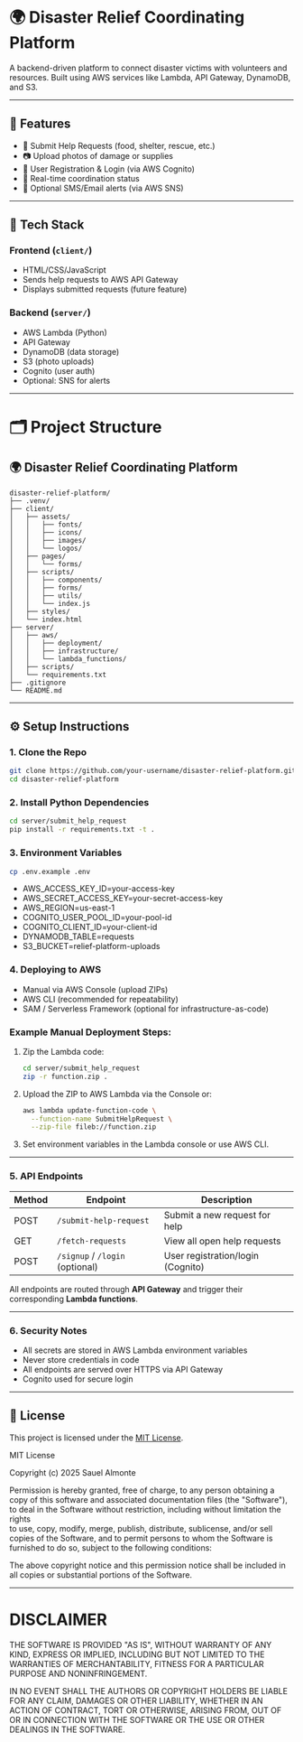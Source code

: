 # 🌍 Disaster Relief Coordinating Platform

A backend-driven platform to connect disaster victims with volunteers and resources. Built using AWS services like Lambda, API Gateway, DynamoDB, and S3.

---

## 🚀 Features

- 📝 Submit Help Requests (food, shelter, rescue, etc.)
- 📷 Upload photos of damage or supplies
- 👥 User Registration & Login (via AWS Cognito)
- 📡 Real-time coordination status
- 🔔 Optional SMS/Email alerts (via AWS SNS)

---

## 🧱 Tech Stack

### Frontend (`client/`)
- HTML/CSS/JavaScript
- Sends help requests to AWS API Gateway
- Displays submitted requests (future feature)

### Backend (`server/`)
- AWS Lambda (Python)
- API Gateway
- DynamoDB (data storage)
- S3 (photo uploads)
- Cognito (user auth)
- Optional: SNS for alerts

---

# 🗂 Project Structure
## 🌍 Disaster Relief Coordinating Platform

```plaintext
disaster-relief-platform/
├── .venv/
├── client/
│   ├── assets/
│   │   ├── fonts/
│   │   ├── icons/
│   │   ├── images/
│   │   └── logos/
│   ├── pages/
│   │   └── forms/
│   ├── scripts/
│   │   ├── components/
│   │   ├── forms/
│   │   ├── utils/
│   │   └── index.js
│   ├── styles/
│   └── index.html
├── server/
│   ├── aws/
│   │   ├── deployment/
│   │   ├── infrastructure/
│   │   └── lambda_functions/
│   ├── scripts/
│   └── requirements.txt
├── .gitignore
└── README.md
```

---

## ⚙️ Setup Instructions

### 1. Clone the Repo

```bash
git clone https://github.com/your-username/disaster-relief-platform.git
cd disaster-relief-platform
```

### 2. Install Python Dependencies

```bash
cd server/submit_help_request
pip install -r requirements.txt -t .
```

### 3. Environment Variables
```bash
cp .env.example .env
```
- AWS_ACCESS_KEY_ID=your-access-key
- AWS_SECRET_ACCESS_KEY=your-secret-access-key
- AWS_REGION=us-east-1
- COGNITO_USER_POOL_ID=your-pool-id
- COGNITO_CLIENT_ID=your-client-id
- DYNAMODB_TABLE=requests
- S3_BUCKET=relief-platform-uploads

### 4. Deploying to AWS
- Manual via AWS Console (upload ZIPs)
- AWS CLI (recommended for repeatability)
- SAM / Serverless Framework (optional for infrastructure-as-code)

### Example Manual Deployment Steps:
1. Zip the Lambda code:
    ```bash
    cd server/submit_help_request
    zip -r function.zip .
    ```

2. Upload the ZIP to AWS Lambda via the Console or:
    ```bash
    aws lambda update-function-code \
      --function-name SubmitHelpRequest \
      --zip-file fileb://function.zip
    ```

3. Set environment variables in the Lambda console or use AWS CLI.

---

### 5. API Endpoints

| Method | Endpoint                         | Description                      |
|--------|----------------------------------|----------------------------------|
| POST   | `/submit-help-request`          | Submit a new request for help   |
| GET    | `/fetch-requests`               | View all open help requests     |
| POST   | `/signup` / `/login` (optional) | User registration/login (Cognito) |

All endpoints are routed through **API Gateway** and trigger their corresponding **Lambda functions**.

---

### 6. Security Notes
- All secrets are stored in AWS Lambda environment variables
- Never store credentials in code
- All endpoints are served over HTTPS via API Gateway
- Cognito used for secure login

---

## 📄 License

This project is licensed under the [MIT License](LICENSE).

MIT License

Copyright (c) 2025 Sauel Almonte

Permission is hereby granted, free of charge, to any person obtaining a copy
of this software and associated documentation files (the "Software"), to deal
in the Software without restriction, including without limitation the rights  
to use, copy, modify, merge, publish, distribute, sublicense, and/or sell     
copies of the Software, and to permit persons to whom the Software is         
furnished to do so, subject to the following conditions:

The above copyright notice and this permission notice shall be included in all
copies or substantial portions of the Software.

---

# DISCLAIMER

THE SOFTWARE IS PROVIDED "AS IS", WITHOUT WARRANTY OF ANY KIND, EXPRESS OR IMPLIED, INCLUDING BUT NOT LIMITED TO THE WARRANTIES OF MERCHANTABILITY, FITNESS FOR A PARTICULAR PURPOSE AND NONINFRINGEMENT. 

IN NO EVENT SHALL THE AUTHORS OR COPYRIGHT HOLDERS BE LIABLE FOR ANY CLAIM, DAMAGES OR OTHER LIABILITY, WHETHER IN AN ACTION OF CONTRACT, TORT OR OTHERWISE, ARISING FROM, OUT OF OR IN CONNECTION WITH THE SOFTWARE OR THE USE OR OTHER DEALINGS IN THE SOFTWARE.
